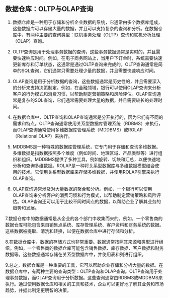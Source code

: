 ## 数据仓库：OLTP与OLAP查询
1. 数据仓库是一种用于存储和分析企业数据的系统，它通常由多个数据库组成，这些数据库可以存储大量的数据，并且可以支持复杂的查询和分析。在数据仓库中，有两种主要的查询类型：联机事务处理（OLTP）查询和联机分析处理（OLAP）查询。

2. OLTP查询是用于处理事务数据的查询，这些事务数据通常是实时的，并且需要快速响应时间。例如，在电子商务网站上，当用户下订单时，系统需要快速更新库存和订单状态，这通常是通过OLTP查询来完成的。OLTP查询通常是简单的SQL查询，它们通常只需要处理少量的数据，并且需要快速响应时间。

3. OLAP查询是用于分析数据的查询，这些数据通常是历史性的，并且需要深入的分析来支持决策制定。例如，在金融领域，银行可以使用OLAP查询来分析客户的行为模式和消费习惯，以帮助制定营销策略和风险评估。OLAP查询通常是复杂的SQL查询，它们通常需要处理大量的数据，并且需要较长的处理时间。

4. 在数据仓库中，OLTP查询和OLAP查询通常是分开执行的，因为它们有不同的需求和特点。OLTP查询通常使用关系型数据库管理系统（RDBMS）来执行，而OLAP查询通常使用多维数据库管理系统（MDDBMS）或ROLAP（Relational OLAP）来执行。

5. MDDBMS是一种特殊的数据库管理系统，它专门用于存储和查询多维数据。多维数据是指数据按照多个维度（例如时间、地理区域、产品类型等）进行组织和组织。MDDBMS提供了多种工具，例如旋转、切块和汇总，以便快速地分析和查询多维数据。ROLAP是一种将关系型数据库与多维数据模型结合使用的技术。它使用关系型数据库来存储多维数据，并使用ROLAP引擎来执行OLAP查询。

6. OLAP查询通常涉及对大量数据的聚合和分析。例如，一个银行可以使用OLAP查询来分析客户的消费习惯和行为模式，以帮助制定营销策略和风险评估。OLAP查询还可以用于比较不同时间点的数据，以帮助企业了解其业务的趋势和发展。

7.数据仓库中的数据通常是从企业的各个部门中收集而来的。例如，一个零售商的数据仓库可能包含来自销售点系统、库存管理系统、客户资料和财务系统的数据。这些数据被提取、清洗和转换，以便在数据仓库中进行存储和分析。

8.在数据仓库中，数据的存储方式也非常重要。数据通常按照其来源和类型进行组织。例如，一个零售商的数据仓库可能包含销售数据、库存数据、客户数据和财务数据等。这些数据通常存储在关系型数据库中，并使用表和列进行组织。

9.总之，数据仓库是一种重要的工具，它可以帮助企业存储和分析大量的数据。在数据仓库中，有两种主要的查询类型：OLTP查询和OLAP查询。OLTP查询用于处理事务数据，而OLAP查询用于分析数据。这些查询通常由RDBMS或MDDBMS来执行。通过使用数据仓库和相关的工具和技术，企业可以更好地了解其业务和市场趋势，并据此制定更明智的决策。